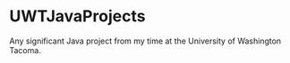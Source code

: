 # UWTJavaProjects
Any significant Java project from my time at the University of Washington Tacoma. 

